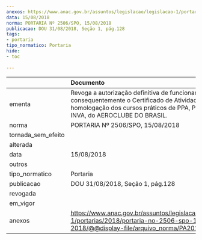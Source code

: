 ```yaml
---
anexos: https://www.anac.gov.br/assuntos/legislacao/legislacao-1/portarias/2018/portaria-no-2506-spo-15-08-2018/@@display-file/arquivo_norma/PA2018-2506.pdf
data: 15/08/2018
norma: PORTARIA Nº 2506/SPO, 15/08/2018
publicacao: DOU 31/08/2018, Seção 1, pág.128
tags:
- portaria
tipo_normatico: Portaria
hide: 
- toc 
 
---
```


|                    | Documento                                                                                                                                                                                    |
|:-------------------|:---------------------------------------------------------------------------------------------------------------------------------------------------------------------------------------------|
| ementa             | Revoga a autorização definitiva de funcionamento, e consequentemente o Certificado de Atividade Aérea, e a homologação dos cursos práticos de PPA, PCA, IFRA e INVA, do AEROCLUBE DO BRASIL. |
| norma              | PORTARIA Nº 2506/SPO, 15/08/2018                                                                                                                                                             |
| tornada_sem_efeito |                                                                                                                                                                                              |
| alterada           |                                                                                                                                                                                              |
| data               | 15/08/2018                                                                                                                                                                                   |
| outros             |                                                                                                                                                                                              |
| tipo_normatico     | Portaria                                                                                                                                                                                     |
| publicacao         | DOU 31/08/2018, Seção 1, pág.128                                                                                                                                                             |
| revogada           |                                                                                                                                                                                              |
| em_vigor           |                                                                                                                                                                                              |
| anexos             | https://www.anac.gov.br/assuntos/legislacao/legislacao-1/portarias/2018/portaria-no-2506-spo-15-08-2018/@@display-file/arquivo_norma/PA2018-2506.pdf                                         |